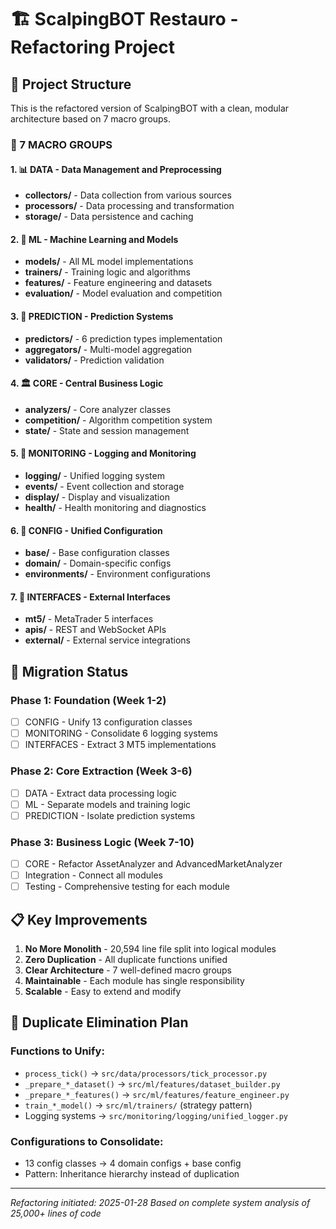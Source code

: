 # 🏗️ ScalpingBOT Restauro - Refactoring Project

## 📁 Project Structure

This is the refactored version of ScalpingBOT with a clean, modular architecture based on 7 macro groups.

### 🎯 7 MACRO GROUPS

#### 1. 📊 **DATA** - Data Management and Preprocessing
- **collectors/** - Data collection from various sources
- **processors/** - Data processing and transformation
- **storage/** - Data persistence and caching

#### 2. 🧠 **ML** - Machine Learning and Models
- **models/** - All ML model implementations
- **trainers/** - Training logic and algorithms
- **features/** - Feature engineering and datasets
- **evaluation/** - Model evaluation and competition

#### 3. 🎯 **PREDICTION** - Prediction Systems
- **predictors/** - 6 prediction types implementation
- **aggregators/** - Multi-model aggregation
- **validators/** - Prediction validation

#### 4. 🏛️ **CORE** - Central Business Logic
- **analyzers/** - Core analyzer classes
- **competition/** - Algorithm competition system
- **state/** - State and session management

#### 5. 📝 **MONITORING** - Logging and Monitoring
- **logging/** - Unified logging system
- **events/** - Event collection and storage
- **display/** - Display and visualization
- **health/** - Health monitoring and diagnostics

#### 6. 🔧 **CONFIG** - Unified Configuration
- **base/** - Base configuration classes
- **domain/** - Domain-specific configs
- **environments/** - Environment configurations

#### 7. 🔌 **INTERFACES** - External Interfaces
- **mt5/** - MetaTrader 5 interfaces
- **apis/** - REST and WebSocket APIs
- **external/** - External service integrations

## 🚀 Migration Status

### Phase 1: Foundation (Week 1-2)
- [ ] CONFIG - Unify 13 configuration classes
- [ ] MONITORING - Consolidate 6 logging systems
- [ ] INTERFACES - Extract 3 MT5 implementations

### Phase 2: Core Extraction (Week 3-6)
- [ ] DATA - Extract data processing logic
- [ ] ML - Separate models and training logic
- [ ] PREDICTION - Isolate prediction systems

### Phase 3: Business Logic (Week 7-10)
- [ ] CORE - Refactor AssetAnalyzer and AdvancedMarketAnalyzer
- [ ] Integration - Connect all modules
- [ ] Testing - Comprehensive testing for each module

## 📋 Key Improvements

1. **No More Monolith** - 20,594 line file split into logical modules
2. **Zero Duplication** - All duplicate functions unified
3. **Clear Architecture** - 7 well-defined macro groups
4. **Maintainable** - Each module has single responsibility
5. **Scalable** - Easy to extend and modify

## 🔄 Duplicate Elimination Plan

### Functions to Unify:
- `process_tick()` → `src/data/processors/tick_processor.py`
- `_prepare_*_dataset()` → `src/ml/features/dataset_builder.py`
- `_prepare_*_features()` → `src/ml/features/feature_engineer.py`
- `train_*_model()` → `src/ml/trainers/` (strategy pattern)
- Logging systems → `src/monitoring/logging/unified_logger.py`

### Configurations to Consolidate:
- 13 config classes → 4 domain configs + base config
- Pattern: Inheritance hierarchy instead of duplication

---

*Refactoring initiated: 2025-01-28*
*Based on complete system analysis of 25,000+ lines of code*